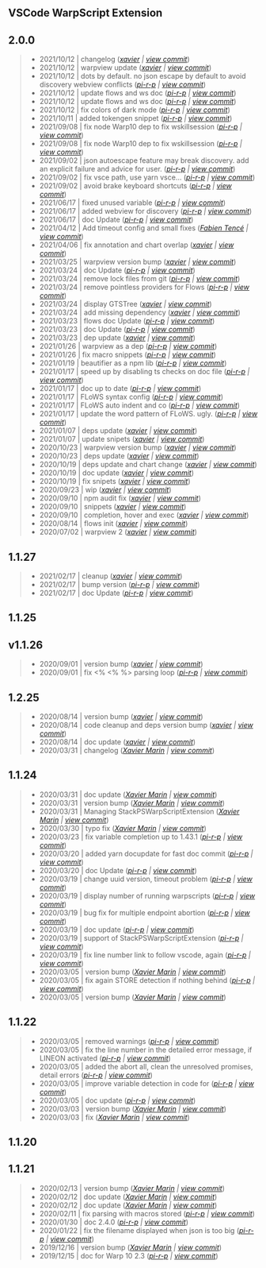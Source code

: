 VSCode WarpScript Extension
---

## 2.0.0

> +  2021/10/12  | changelog  (*[xavier](marin.xavier@gmail.com) | [view commit](https://github.com/senx/VSCode-WarpScriptLanguage/commit/0adf8a13ccf426d287cb9f4f59b2911c76747db6)*)
> +  2021/10/12  | warpview update  (*[xavier](marin.xavier@gmail.com) | [view commit](https://github.com/senx/VSCode-WarpScriptLanguage/commit/ca864d06a4992e4eac7d4f267aff57516e5d084d)*)
> +  2021/10/12  | dots by default. no json escape by default to avoid discovery webview conflicts  (*[pi-r-p](pierre.papin@senx.io) | [view commit](https://github.com/senx/VSCode-WarpScriptLanguage/commit/5e0aae2eada8447bd4d9d20267a7968bb662ed40)*)
> +  2021/10/12  | update flows and ws doc  (*[pi-r-p](pierre.papin@senx.io) | [view commit](https://github.com/senx/VSCode-WarpScriptLanguage/commit/6464378400e87779ca944985284babb4e035eaef)*)
> +  2021/10/12  | update flows and ws doc  (*[pi-r-p](pierre.papin@senx.io) | [view commit](https://github.com/senx/VSCode-WarpScriptLanguage/commit/d55cfb8805a4361e2e6bb8f20397e3e7956035d0)*)
> +  2021/10/12  | fix colors of dark mode  (*[pi-r-p](pierre.papin@senx.io) | [view commit](https://github.com/senx/VSCode-WarpScriptLanguage/commit/f2a48dd2a627906491e3b817e8023dcd7a526c06)*)
> +  2021/10/11  | added tokengen snippet  (*[pi-r-p](pierre.papin@senx.io) | [view commit](https://github.com/senx/VSCode-WarpScriptLanguage/commit/e09fe6c2492d6554c9bfc283401f75d81feb9b13)*)
> +  2021/09/08  | fix node Warp10 dep to fix wskillsession  (*[pi-r-p](pierre.papin@senx.io) | [view commit](https://github.com/senx/VSCode-WarpScriptLanguage/commit/5e792b27b6ba23650760604e04b65305858cbc15)*)
> +  2021/09/08  | fix node Warp10 dep to fix wskillsession  (*[pi-r-p](pierre.papin@senx.io) | [view commit](https://github.com/senx/VSCode-WarpScriptLanguage/commit/99f57882be63e910e96cf37b0aade850fa10b397)*)
> +  2021/09/02  | json autoescape feature may break discovery. add an explicit failure and advice for user.  (*[pi-r-p](pierre.papin@senx.io) | [view commit](https://github.com/senx/VSCode-WarpScriptLanguage/commit/a0f622c2b8c3bfd76a31888c577605fb0c4c8f32)*)
> +  2021/09/02  | fix vsce path, use yarn vsce...  (*[pi-r-p](pierre.papin@senx.io) | [view commit](https://github.com/senx/VSCode-WarpScriptLanguage/commit/25658b7e699f46c86b5c03049d2808c1a7dbe7f5)*)
> +  2021/09/02  | avoid brake keyboard shortcuts  (*[pi-r-p](pierre.papin@senx.io) | [view commit](https://github.com/senx/VSCode-WarpScriptLanguage/commit/eae9bd38bc1ea18afa9e33f478e46b3bd4a6d0c8)*)
> +  2021/06/17  | fixed unused variable  (*[pi-r-p](pierre.papin@senx.io) | [view commit](https://github.com/senx/VSCode-WarpScriptLanguage/commit/31fe29b90960086ac2c594f43764de4671cea465)*)
> +  2021/06/17  | added webview for discovery  (*[pi-r-p](pierre.papin@senx.io) | [view commit](https://github.com/senx/VSCode-WarpScriptLanguage/commit/246900f362e64e9f94aa523b20b63b92fc29f0ce)*)
> +  2021/06/17  | doc Update  (*[pi-r-p](pierre.papin@senx.io) | [view commit](https://github.com/senx/VSCode-WarpScriptLanguage/commit/0e8ddb3c6b9889bfc27386bacecec9d9a11f3d37)*)
> +  2021/04/12  | Add timeout config and small fixes  (*[Fabien Tencé](fabien.tence@senx.io) | [view commit](https://github.com/senx/VSCode-WarpScriptLanguage/commit/6a056d0f1141fdaf451ff1436f56db45cc454376)*)
> +  2021/04/06  | fix annotation and chart overlap  (*[xavier](marin.xavier@gmail.com) | [view commit](https://github.com/senx/VSCode-WarpScriptLanguage/commit/1af71deee7c507c29166349ea13cc65f2c7b011e)*)
> +  2021/03/25  | warpview version bump  (*[xavier](marin.xavier@gmail.com) | [view commit](https://github.com/senx/VSCode-WarpScriptLanguage/commit/d899e16aff33b968d05157553071604d40ccbcb6)*)
> +  2021/03/24  | doc Update  (*[pi-r-p](pierre.papin@senx.io) | [view commit](https://github.com/senx/VSCode-WarpScriptLanguage/commit/2d6b3b3532d5ab6d976953f8c5509a38c319b413)*)
> +  2021/03/24  | remove lock files from git  (*[pi-r-p](pierre.papin@senx.io) | [view commit](https://github.com/senx/VSCode-WarpScriptLanguage/commit/c95346c1af2194d814f62c7531f840cb8d3fc7ea)*)
> +  2021/03/24  | remove pointless providers for Flows  (*[pi-r-p](pierre.papin@senx.io) | [view commit](https://github.com/senx/VSCode-WarpScriptLanguage/commit/4f227e7c784ebf41f575ea0a97d12e626c300738)*)
> +  2021/03/24  | display GTSTree  (*[xavier](marin.xavier@gmail.com) | [view commit](https://github.com/senx/VSCode-WarpScriptLanguage/commit/12629fbeee7e6f1d53f624569a2eef7d4533f9b4)*)
> +  2021/03/24  | add missing dependency  (*[xavier](marin.xavier@gmail.com) | [view commit](https://github.com/senx/VSCode-WarpScriptLanguage/commit/2adb4474a11cb50e0dc9f8d811e6928877e9ca16)*)
> +  2021/03/23  | flows doc Update  (*[pi-r-p](pierre.papin@senx.io) | [view commit](https://github.com/senx/VSCode-WarpScriptLanguage/commit/df12adfe18a65c8f1bb8c05a276d817f729c10fb)*)
> +  2021/03/23  | doc Update  (*[pi-r-p](pierre.papin@senx.io) | [view commit](https://github.com/senx/VSCode-WarpScriptLanguage/commit/6262c88c6419d5f7231048df7e11bde11d287dba)*)
> +  2021/03/23  | dep update  (*[xavier](marin.xavier@gmail.com) | [view commit](https://github.com/senx/VSCode-WarpScriptLanguage/commit/cead43295111ee871b661694693cd610697c10fa)*)
> +  2021/01/26  | warpview as a dep  (*[pi-r-p](pierre.papin@senx.io) | [view commit](https://github.com/senx/VSCode-WarpScriptLanguage/commit/310194c4d840abb609dbf75cd189abeb448f5228)*)
> +  2021/01/26  | fix macro snippets  (*[pi-r-p](pierre.papin@senx.io) | [view commit](https://github.com/senx/VSCode-WarpScriptLanguage/commit/18abe39c3339a83428ec4fa54446ad1285f9f970)*)
> +  2021/01/19  | beautifier as a npm lib  (*[pi-r-p](pierre.papin@senx.io) | [view commit](https://github.com/senx/VSCode-WarpScriptLanguage/commit/2cfd897cc73f4059df3cdaff3f2fceaacf401aed)*)
> +  2021/01/17  | speed up by disabling ts checks on doc file  (*[pi-r-p](pierre.papin@senx.io) | [view commit](https://github.com/senx/VSCode-WarpScriptLanguage/commit/5a5d3fa7838fda9809d7db9508baf483e2076a85)*)
> +  2021/01/17  | doc up to date  (*[pi-r-p](pierre.papin@senx.io) | [view commit](https://github.com/senx/VSCode-WarpScriptLanguage/commit/f199505de1ee80ed5edadcc4445fc2a7a46c6a32)*)
> +  2021/01/17  | FLoWS syntax config  (*[pi-r-p](pierre.papin@senx.io) | [view commit](https://github.com/senx/VSCode-WarpScriptLanguage/commit/da05fa997963744b0887821de1f65316647817b4)*)
> +  2021/01/17  | FLoWS auto indent and co  (*[pi-r-p](pierre.papin@senx.io) | [view commit](https://github.com/senx/VSCode-WarpScriptLanguage/commit/8926babaef5adf03b6c95047603745397fd40cbf)*)
> +  2021/01/17  | update the word pattern of FLoWS. ugly.  (*[pi-r-p](pierre.papin@senx.io) | [view commit](https://github.com/senx/VSCode-WarpScriptLanguage/commit/54cfb86c831983977f35530a62018f9167c3ebe6)*)
> +  2021/01/07  | deps update  (*[xavier](marin.xavier@gmail.com) | [view commit](https://github.com/senx/VSCode-WarpScriptLanguage/commit/21c1e455f585d4e5d07338f133efbd0632a80053)*)
> +  2021/01/07  | update snipets  (*[xavier](marin.xavier@gmail.com) | [view commit](https://github.com/senx/VSCode-WarpScriptLanguage/commit/281d3c3553ff257a5aca56add13b4f6e44d97ba4)*)
> +  2020/10/23  | warpview version bump  (*[xavier](marin.xavier@gmail.com) | [view commit](https://github.com/senx/VSCode-WarpScriptLanguage/commit/0ae5cfa6dd072f406b901da741e31253421ec0c0)*)
> +  2020/10/23  | deps update  (*[xavier](marin.xavier@gmail.com) | [view commit](https://github.com/senx/VSCode-WarpScriptLanguage/commit/76a753b8d956262d1575cfab76c0a40dc306a47d)*)
> +  2020/10/19  | deps update and chart change  (*[xavier](marin.xavier@gmail.com) | [view commit](https://github.com/senx/VSCode-WarpScriptLanguage/commit/1b30979968d90e1e71382e4e86a0da0aba7e0886)*)
> +  2020/10/19  | doc update  (*[xavier](marin.xavier@gmail.com) | [view commit](https://github.com/senx/VSCode-WarpScriptLanguage/commit/1b432f381f0bb504e074ce1e385030eca307bbd4)*)
> +  2020/10/19  | fix snipets  (*[xavier](marin.xavier@gmail.com) | [view commit](https://github.com/senx/VSCode-WarpScriptLanguage/commit/7d058ffd35e0a2dc34c5b5084e2a1759ff838b92)*)
> +  2020/09/23  | wip  (*[xavier](marin.xavier@gmail.com) | [view commit](https://github.com/senx/VSCode-WarpScriptLanguage/commit/858f024c3e351869800c7fa0f71171a1e1b3b315)*)
> +  2020/09/10  | npm audit fix  (*[xavier](marin.xavier@gmail.com) | [view commit](https://github.com/senx/VSCode-WarpScriptLanguage/commit/2c150a7b2eaf3c4abab4593b24b8199a572dde70)*)
> +  2020/09/10  | snippets  (*[xavier](marin.xavier@gmail.com) | [view commit](https://github.com/senx/VSCode-WarpScriptLanguage/commit/992b3ea6905b1f4721fe5d480e601580ff486b91)*)
> +  2020/09/10  | completion, hover and exec  (*[xavier](marin.xavier@gmail.com) | [view commit](https://github.com/senx/VSCode-WarpScriptLanguage/commit/0545de00123819d9dc3fa17e9e9aa16e9171c15d)*)
> +  2020/08/14  | flows init  (*[xavier](marin.xavier@gmail.com) | [view commit](https://github.com/senx/VSCode-WarpScriptLanguage/commit/57fea6b22ac9d537d570aff81560ea286f57d7ed)*)
> +  2020/07/02  | warpview 2  (*[xavier](marin.xavier@gmail.com) | [view commit](https://github.com/senx/VSCode-WarpScriptLanguage/commit/675540c37e09095fed3e7669a8af82681d698c6b)*)

## 1.1.27

> +  2021/02/17  | cleanup  (*[xavier](marin.xavier@gmail.com) | [view commit](https://github.com/senx/VSCode-WarpScriptLanguage/commit/71bc700da0ea7947b93ac281b5f5ec8a0544c46c)*)
> +  2021/02/17  | bump version  (*[pi-r-p](pierre.papin@senx.io) | [view commit](https://github.com/senx/VSCode-WarpScriptLanguage/commit/b7516392d409c8052f29659be34128bc80c52630)*)
> +  2021/02/17  | doc Update  (*[pi-r-p](pierre.papin@senx.io) | [view commit](https://github.com/senx/VSCode-WarpScriptLanguage/commit/4ad427c97dd774474108654fe5c911a6a75e6f47)*)

## 1.1.25


## v1.1.26

> +  2020/09/01  | version bump  (*[xavier](marin.xavier@gmail.com) | [view commit](https://github.com/senx/VSCode-WarpScriptLanguage/commit/d299fa79f77a6cc90fdd290d4b5f65a0d5562d47)*)
> +  2020/09/01  | fix <% <% %> parsing loop  (*[pi-r-p](pierre.papin@senx.io) | [view commit](https://github.com/senx/VSCode-WarpScriptLanguage/commit/598e2e226ff3c4a0739905d135ddc1b780bdddfd)*)

## 1.2.25

> +  2020/08/14  | version bump  (*[xavier](marin.xavier@gmail.com) | [view commit](https://github.com/senx/VSCode-WarpScriptLanguage/commit/8cdc9a10573db5521910f4568d08d48599c5595a)*)
> +  2020/08/14  | code cleanup and deps version bump  (*[xavier](marin.xavier@gmail.com) | [view commit](https://github.com/senx/VSCode-WarpScriptLanguage/commit/a243e9173ae10e7d336fbe28199766bc14f91c32)*)
> +  2020/08/14  | doc update  (*[xavier](marin.xavier@gmail.com) | [view commit](https://github.com/senx/VSCode-WarpScriptLanguage/commit/3fe93f488c2f7166ff3d860f316b28e4b0154f62)*)
> +  2020/03/31  | changelog  (*[Xavier Marin](marin.xavier@gmail.com) | [view commit](https://github.com/senx/VSCode-WarpScriptLanguage/commit/ee80f44c6ff88144cb1ccf9c4db6dd07c5cc3ab1)*)

## 1.1.24

> +  2020/03/31  | doc update  (*[Xavier Marin](marin.xavier@gmail.com) | [view commit](https://github.com/senx/VSCode-WarpScriptLanguage/commit/d515f5be0aae36df6a3cc048ac706151b973614f)*)
> +  2020/03/31  | version bump  (*[Xavier Marin](marin.xavier@gmail.com) | [view commit](https://github.com/senx/VSCode-WarpScriptLanguage/commit/12a5fcb7eb2cad3822f344c9fc388709168a97ba)*)
> +  2020/03/31  | Managing StackPSWarpScriptExtension  (*[Xavier Marin](marin.xavier@gmail.com) | [view commit](https://github.com/senx/VSCode-WarpScriptLanguage/commit/6b69e5a334852d21217999f7b216ef46812d075f)*)
> +  2020/03/30  | typo fix  (*[Xavier Marin](marin.xavier@gmail.com) | [view commit](https://github.com/senx/VSCode-WarpScriptLanguage/commit/f7f80a46b69d33ac195baaa49cadad03a3dedf78)*)
> +  2020/03/23  | fix variable completion up to 1.43.1  (*[pi-r-p](pierre.papin@senx.io) | [view commit](https://github.com/senx/VSCode-WarpScriptLanguage/commit/7d35b642b54ca234edcfbacd745b763cee3c43e3)*)
> +  2020/03/20  | added yarn docupdate for fast doc commit  (*[pi-r-p](pierre.papin@senx.io) | [view commit](https://github.com/senx/VSCode-WarpScriptLanguage/commit/7f222edae25b03a4b0cc0f890e157f019e8e969f)*)
> +  2020/03/20  | doc Update  (*[pi-r-p](pierre.papin@senx.io) | [view commit](https://github.com/senx/VSCode-WarpScriptLanguage/commit/508de83ca9b8aa10f7f7b98fcede81971f73082f)*)
> +  2020/03/19  | change uuid version, timeout problem  (*[pi-r-p](pierre.papin@senx.io) | [view commit](https://github.com/senx/VSCode-WarpScriptLanguage/commit/d82a0a4610b022cddab448b43f183b44b7f424d2)*)
> +  2020/03/19  | display number of running warpscripts  (*[pi-r-p](pierre.papin@senx.io) | [view commit](https://github.com/senx/VSCode-WarpScriptLanguage/commit/dad497ae2a4a304f1a9b13bd4e7b9f6da4fd9dd6)*)
> +  2020/03/19  | bug fix for multiple endpoint abortion  (*[pi-r-p](pierre.papin@senx.io) | [view commit](https://github.com/senx/VSCode-WarpScriptLanguage/commit/8a7627b58a54d207aadf964fb09c6ec8932eec81)*)
> +  2020/03/19  | doc update  (*[pi-r-p](pierre.papin@senx.io) | [view commit](https://github.com/senx/VSCode-WarpScriptLanguage/commit/56f1bcba2ea3b782dfe48c938bd2aa229c126eca)*)
> +  2020/03/19  | support of StackPSWarpScriptExtension  (*[pi-r-p](pierre.papin@senx.io) | [view commit](https://github.com/senx/VSCode-WarpScriptLanguage/commit/aa4b0e4f600bbaa84a65acff7b96db596e8ca337)*)
> +  2020/03/19  | fix line number link to follow vscode, again  (*[pi-r-p](pierre.papin@senx.io) | [view commit](https://github.com/senx/VSCode-WarpScriptLanguage/commit/cda7bdea86c9c16dd564efa170483e2ac982acb8)*)
> +  2020/03/05  | version bump  (*[Xavier Marin](marin.xavier@gmail.com) | [view commit](https://github.com/senx/VSCode-WarpScriptLanguage/commit/46db065da4151c22123a27f9f6e9acbce93be87b)*)
> +  2020/03/05  | fix again STORE detection if nothing behind  (*[pi-r-p](pierre.papin@senx.io) | [view commit](https://github.com/senx/VSCode-WarpScriptLanguage/commit/68bf13d633fbe444a799de6f777ff52647822885)*)
> +  2020/03/05  | version bump  (*[Xavier Marin](marin.xavier@gmail.com) | [view commit](https://github.com/senx/VSCode-WarpScriptLanguage/commit/5d98853e38250bccce6be29e17b63fe8525447a1)*)

## 1.1.22

> +  2020/03/05  | removed warnings  (*[pi-r-p](pierre.papin@senx.io) | [view commit](https://github.com/senx/VSCode-WarpScriptLanguage/commit/974e9c17a9ec895ef7e27a3c41ca90fb44cd8269)*)
> +  2020/03/05  | fix the line number in the detailed error message, if LINEON activated  (*[pi-r-p](pierre.papin@senx.io) | [view commit](https://github.com/senx/VSCode-WarpScriptLanguage/commit/b57fabaf03772f10a89cb7fd777d5c2dac6f7929)*)
> +  2020/03/05  | added the abort all, clean the unresolved promises, detail errors  (*[pi-r-p](pierre.papin@senx.io) | [view commit](https://github.com/senx/VSCode-WarpScriptLanguage/commit/c0e610b46da3a5556289fd65051bf829b2ec75de)*)
> +  2020/03/05  | improve variable detection in code for  (*[pi-r-p](pierre.papin@senx.io) | [view commit](https://github.com/senx/VSCode-WarpScriptLanguage/commit/4780c66344f93024995b1b05bfde6008f7b7bb21)*)
> +  2020/03/05  | doc update  (*[pi-r-p](pierre.papin@senx.io) | [view commit](https://github.com/senx/VSCode-WarpScriptLanguage/commit/83548f3cf136d1f51d2783b80b46431fc75075bd)*)
> +  2020/03/03  | version bump  (*[Xavier Marin](marin.xavier@gmail.com) | [view commit](https://github.com/senx/VSCode-WarpScriptLanguage/commit/9b3399b0064a414b52c113d164af9ca4d1c4094f)*)
> +  2020/03/03  | fix  (*[Xavier Marin](marin.xavier@gmail.com) | [view commit](https://github.com/senx/VSCode-WarpScriptLanguage/commit/c1599766762e4b00955e8b0a1485265ce22dff78)*)

## 1.1.20


## 1.1.21

> +  2020/02/13  | version bump  (*[Xavier Marin](marin.xavier@gmail.com) | [view commit](https://github.com/senx/VSCode-WarpScriptLanguage/commit/bae0d3f916482cebd7daaec8d9efd4ba610a3c6f)*)
> +  2020/02/12  | doc update  (*[Xavier Marin](marin.xavier@gmail.com) | [view commit](https://github.com/senx/VSCode-WarpScriptLanguage/commit/1ba4fc77af0556be6564d6c3d2e6640079d8edc0)*)
> +  2020/02/12  | doc update  (*[Xavier Marin](marin.xavier@gmail.com) | [view commit](https://github.com/senx/VSCode-WarpScriptLanguage/commit/666dd2d07baccadba37e04fdb2dde00bd33f2502)*)
> +  2020/02/11  | fix parsing with macros stored  (*[pi-r-p](pierre.papin@senx.io) | [view commit](https://github.com/senx/VSCode-WarpScriptLanguage/commit/22576412cd90f8d3fc9adfd44fdfc1d492c3fa6e)*)
> +  2020/01/30  | doc 2.4.0  (*[pi-r-p](pierre.papin@senx.io) | [view commit](https://github.com/senx/VSCode-WarpScriptLanguage/commit/4a9d257c6769fbb1fe27687c281c8f09f17d9180)*)
> +  2020/01/22  | fix the filename displayed when json is too big  (*[pi-r-p](pierre.papin@senx.io) | [view commit](https://github.com/senx/VSCode-WarpScriptLanguage/commit/92eb8b8eea2d53504f2e31050fbdd6f3389ea0c3)*)
> +  2019/12/16  | version bump  (*[Xavier Marin](marin.xavier@gmail.com) | [view commit](https://github.com/senx/VSCode-WarpScriptLanguage/commit/4b694bb9caab31df6528229d7ce72117fe05cd43)*)
> +  2019/12/15  | doc for Warp 10 2.3  (*[pi-r-p](pierre.papin@senx.io) | [view commit](https://github.com/senx/VSCode-WarpScriptLanguage/commit/caf8016ab539062e2255e43b8a0e497cbfdfbb88)*)


